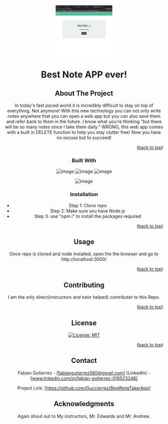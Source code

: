 <a name="readme-top"></a>

<!-- PROJECT LOGO -->
<br />
<div align="center">
  <a href="https://github.com/Guccierrez/BestNoteTakerApp">
    <img src= "./assets/BestNotes.png" alt="Logo" width="180" height="160">
  </a>

  <h1 align="center">Best Note APP ever!</h1>



<!-- ABOUT THE PROJECT -->
## About The Project

In today's fast paced world it is incredibly difficult to stay on top of everything. Not anymore! With this new technology you can not only write notes anywhere that you can open a web app but you can also save them and refer back to them in the future. I know what you're thinking "but there will be so many notes since I take them daily." WRONG, this web app comes with a built in DELETE function to help you stay clutter free! Now you have no excuse but to succeed!


<p align="right">(<a href="#readme-top">back to top</a>)</p>



### Built With

![image](https://img.shields.io/badge/HTML5-E34F26?style=for-the-badge&logo=html5&logoColor=white)
![image](https://img.shields.io/badge/CSS3-1572B6?style=for-the-badge&logo=css3&logoColor=white)
![image](https://img.shields.io/badge/JavaScript-323330?style=for-the-badge&logo=javascript&logoColor=F7DF1E)

![image](https://img.shields.io/badge/Node.js-339933?style=for-the-badge&logo=nodedotjs&logoColor=white)





### Installation

* Step 1: Clone repo
* Step 2: Make sure you have Node.js
* Step 3: use "npm i" to install the packages required

<p align="right">(<a href="#readme-top">back to top</a>)</p>



<!-- USAGE EXAMPLES -->
## Usage
Once repo is cloned and node installed, open the the browser and go to http://localhost:3000/

<p align="right">(<a href="#readme-top">back to top</a>)</p>





<!-- CONTRIBUTING -->
## Contributing

I am the only direct(instructors and tutor helped) contributer to this Repo.

<p align="right">(<a href="#readme-top">back to top</a>)</p>



<!-- LICENSE -->
## License

[![License: MIT](https://img.shields.io/badge/License-MIT-yellow.svg)](https://opensource.org/licenses/MIT)


<p align="right">(<a href="#readme-top">back to top</a>)</p>



<!-- CONTACT -->
## Contact

Fabian Gutierrez - [fabiangutierrez580@gmail.com]
(LinkedIn) - [www.linkedin.com/in/fabian-gutierrez-016523248]


Project Link: [https://github.com/Guccierrez/BestNoteTakerApp]






<!-- ACKNOWLEDGMENTS -->
## Acknowledgments
Again shout out to My instructors, Mr. Edwards and Mr. Andrew.


<!-- MARKDOWN LINKS & IMAGES -->
